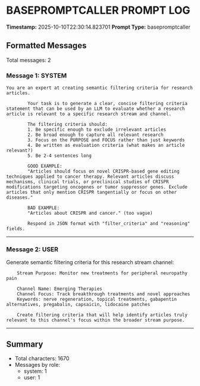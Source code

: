# BASEPROMPTCALLER PROMPT LOG
**Timestamp:** 2025-10-10T22:30:14.823701
**Prompt Type:** basepromptcaller

## Formatted Messages
Total messages: 2

### Message 1: SYSTEM

```
You are an expert at creating semantic filtering criteria for research articles.

        Your task is to generate a clear, concise filtering criteria statement that can be used by an LLM to evaluate whether a research article is relevant to a specific research stream and channel.

        The filtering criteria should:
        1. Be specific enough to exclude irrelevant articles
        2. Be broad enough to capture all relevant research
        3. Focus on the PURPOSE and FOCUS rather than just keywords
        4. Be written as evaluation criteria (what makes an article relevant?)
        5. Be 2-4 sentences long

        GOOD EXAMPLE:
        "Articles should focus on novel CRISPR-based gene editing techniques applied to cancer therapy. Relevant articles discuss mechanisms, clinical trials, or preclinical studies of CRISPR modifications targeting oncogenes or tumor suppressor genes. Exclude articles that only mention CRISPR tangentially or focus on other diseases."

        BAD EXAMPLE:
        "Articles about CRISPR and cancer." (too vague)

        Respond in JSON format with "filter_criteria" and "reasoning" fields.
```

---

### Message 2: USER

Generate semantic filtering criteria for this research stream channel:

        Stream Purpose: Monitor new treatments for peripheral neuropathy pain

        Channel Name: Emerging Therapies
        Channel Focus: Track breakthrough treatments and novel approaches
        Keywords: nerve regeneration, topical treatments, gabapentin alternatives, pregabalin, capsaicin, lidocaine patches

        Create filtering criteria that will help identify articles truly relevant to this channel's focus within the broader stream purpose.

---

## Summary
- Total characters: 1670
- Messages by role:
  - system: 1
  - user: 1